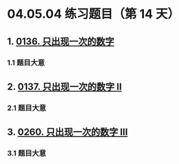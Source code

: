# 04.05.04 练习题目（第 14 天）

## 1. [0136. 只出现一次的数字](https://leetcode.cn/problems/single-number/)

### 1.1 题目大意



## 2. [0137. 只出现一次的数字 II](https://leetcode.cn/problems/single-number-ii/)

### 2.1 题目大意



## 3. [0260. 只出现一次的数字 III](https://leetcode.cn/problems/single-number-iii/)

### 3.1 题目大意

